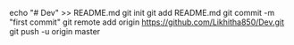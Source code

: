 echo "# Dev" >> README.md
git init
git add README.md
git commit -m "first commit"
git remote add origin https://github.com/Likhitha850/Dev.git
git push -u origin master
                
